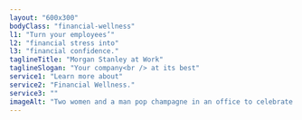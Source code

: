 ```yaml
---
layout: "600x300"
bodyClass: "financial-wellness"
l1: "Turn your employees’"
l2: "financial stress into"
l3: "financial confidence."
taglineTitle: "Morgan Stanley at Work"
taglineSlogan: "Your company<br /> at its best"
service1: "Learn more about"
service2: "Financial Wellness."
service3: ""
imageAlt: "Two women and a man pop champagne in an office to celebrate paying off their student debt."
---
```


